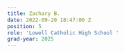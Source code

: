 ```yaml
---
title: Zachary B.
date: 2022-09-20 18:47:00 Z
position: 5
role: 'Lowell Catholic High School '
grad-year: 2025
---
```


